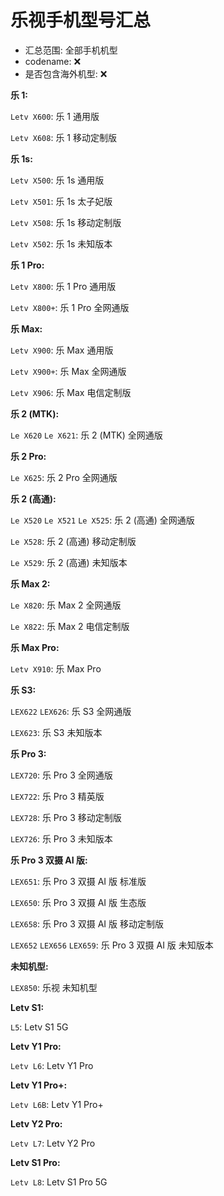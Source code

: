 # 乐视手机型号汇总

- 汇总范围: 全部手机机型
- codename: ❌
- 是否包含海外机型: ❌

**乐 1:**

`Letv X600`: 乐 1 通用版

`Letv X608`: 乐 1 移动定制版

**乐 1s:**

`Letv X500`: 乐 1s 通用版

`Letv X501`: 乐 1s 太子妃版

`Letv X508`: 乐 1s 移动定制版

`Letv X502`: 乐 1s 未知版本

**乐 1 Pro:**

`Letv X800`: 乐 1 Pro 通用版

`Letv X800+`: 乐 1 Pro 全网通版

**乐 Max:**

`Letv X900`: 乐 Max 通用版

`Letv X900+`: 乐 Max 全网通版

`Letv X906`: 乐 Max 电信定制版

**乐 2 (MTK):**

`Le X620` `Le X621`: 乐 2 (MTK) 全网通版

**乐 2 Pro:**

`Le X625`: 乐 2 Pro 全网通版

**乐 2 (高通):**

`Le X520` `Le X521` `Le X525`: 乐 2 (高通) 全网通版

`Le X528`: 乐 2 (高通) 移动定制版

`Le X529`: 乐 2 (高通) 未知版本

**乐 Max 2:**

`Le X820`: 乐 Max 2 全网通版

`Le X822`: 乐 Max 2 电信定制版

**乐 Max Pro:**

`Letv X910`: 乐 Max Pro

**乐 S3:**

`LEX622` `LEX626`: 乐 S3 全网通版

`LEX623`: 乐 S3 未知版本

**乐 Pro 3:**

`LEX720`: 乐 Pro 3 全网通版

`LEX722`: 乐 Pro 3 精英版

`LEX728`: 乐 Pro 3 移动定制版

`LEX726`: 乐 Pro 3 未知版本

**乐 Pro 3 双摄 AI 版:**

`LEX651`: 乐 Pro 3 双摄 AI 版 标准版

`LEX650`: 乐 Pro 3 双摄 AI 版 生态版

`LEX658`: 乐 Pro 3 双摄 AI 版 移动定制版

`LEX652` `LEX656` `LEX659`: 乐 Pro 3 双摄 AI 版 未知版本

**未知机型:**

`LEX850`: 乐视 未知机型

**Letv S1:**

`L5`: Letv S1 5G

**Letv Y1 Pro:**

`Letv L6`: Letv Y1 Pro

**Letv Y1 Pro+:**

`Letv L6B`: Letv Y1 Pro+

**Letv Y2 Pro:**

`Letv L7`: Letv Y2 Pro

**Letv S1 Pro:**

`Letv L8`: Letv S1 Pro 5G